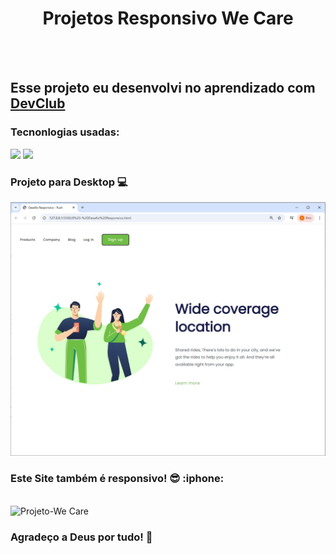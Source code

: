 <h1 align="center"> Projetos Responsivo We Care</h1>
<br><br>
<h2>Esse projeto eu desenvolvi no aprendizado com <a href="http://rodolfomori.com.br/devclub">DevClub</a></h2>
<h3>Tecnonlogias usadas:</h3>
<img src="https://img.shields.io/badge/HTML5-E34F26?style=for-the-badge&logo=html5&logoColor=white" width:300px  />
<img src="https://img.shields.io/badge/CSS3-1572B6?style=for-the-badge&logo=css3&logoColor=white" width::300px;/>
<h3>Projeto para Desktop 💻</h3>
<img src="https://github.com/AlexDevForever/Projeto-Wecare/blob/master/img/Desktop-Wide-Coverage.jpg" alt="Img-to-Desk"/>
<h3>Este Site também é responsivo! 😎 :iphone:</h3>
<br>
<img src="https://github.com/AlexDevForever/Projetos-Responsivos/blob/main/img/We%20Care-Cell.png" alt="Projeto-We Care" />
<br>
<h3>Agradeço a Deus por tudo! 🙏</h3>
